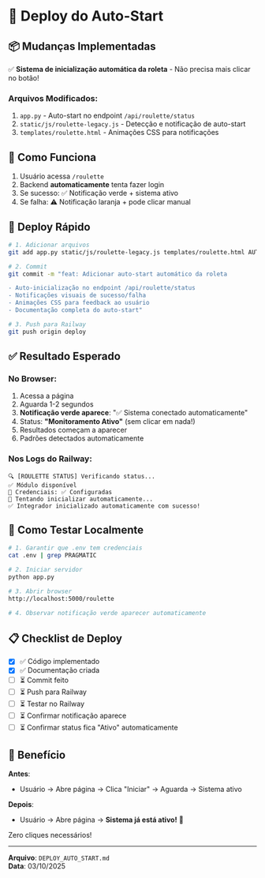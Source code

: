 # 🚀 Deploy do Auto-Start

## 📦 Mudanças Implementadas

✅ **Sistema de inicialização automática da roleta** - Não precisa mais clicar no botão!

### Arquivos Modificados:

1. `app.py` - Auto-start no endpoint `/api/roulette/status`
2. `static/js/roulette-legacy.js` - Detecção e notificação de auto-start
3. `templates/roulette.html` - Animações CSS para notificações

## 🎯 Como Funciona

1. Usuário acessa `/roulette`
2. Backend **automaticamente** tenta fazer login
3. Se sucesso: ✅ Notificação verde + sistema ativo
4. Se falha: ⚠️ Notificação laranja + pode clicar manual

## 🚀 Deploy Rápido

```bash
# 1. Adicionar arquivos
git add app.py static/js/roulette-legacy.js templates/roulette.html AUTO_START_ROLETA.md

# 2. Commit
git commit -m "feat: Adicionar auto-start automático da roleta

- Auto-inicialização no endpoint /api/roulette/status
- Notificações visuais de sucesso/falha
- Animações CSS para feedback ao usuário
- Documentação completa do auto-start"

# 3. Push para Railway
git push origin deploy
```

## ✅ Resultado Esperado

### No Browser:

1. Acessa a página
2. Aguarda 1-2 segundos
3. **Notificação verde aparece**: "✅ Sistema conectado automaticamente"
4. Status: **"Monitoramento Ativo"** (sem clicar em nada!)
5. Resultados começam a aparecer
6. Padrões detectados automaticamente

### Nos Logs do Railway:

```
🔍 [ROULETTE STATUS] Verificando status...
✅ Módulo disponível
🔑 Credenciais: ✅ Configuradas
🔄 Tentando inicializar automaticamente...
✅ Integrador inicializado automaticamente com sucesso!
```

## 🧪 Como Testar Localmente

```bash
# 1. Garantir que .env tem credenciais
cat .env | grep PRAGMATIC

# 2. Iniciar servidor
python app.py

# 3. Abrir browser
http://localhost:5000/roulette

# 4. Observar notificação verde aparecer automaticamente
```

## 📋 Checklist de Deploy

- [x] ✅ Código implementado
- [x] ✅ Documentação criada
- [ ] ⏳ Commit feito
- [ ] ⏳ Push para Railway
- [ ] ⏳ Testar no Railway
- [ ] ⏳ Confirmar notificação aparece
- [ ] ⏳ Confirmar status fica "Ativo" automaticamente

## 🎉 Benefício

**Antes**:

- Usuário → Abre página → Clica "Iniciar" → Aguarda → Sistema ativo

**Depois**:

- Usuário → Abre página → **Sistema já está ativo!** 🚀

Zero cliques necessários!

---

**Arquivo**: `DEPLOY_AUTO_START.md`  
**Data**: 03/10/2025
